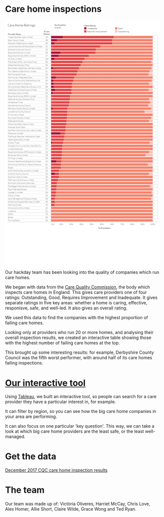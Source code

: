 # Care home inspections

![Large care home providers, by proportion of failing homes](https://github.com/ClaireWilde/hackday-2017/blob/master/socialcare/Care%20Homes.png)
Our hackday team has been looking into the quality of companies which run care homes.

We began with data from the <a href="http://www.cqc.org.uk/">Care Quality Commission</a>, the body which inspects care homes in England. This gives care providers one of four ratings: Outstanding, Good, Requires Improvement and Inadequate. It gives separate ratings in five key areas: whether a home is caring, effective, responisve, safe, and well-led. It also gives an overall rating.

We used this data to find the companies with the highest proportion of failing care homes.

Looking only at providers who run 20 or more homes, and analysing their overall inspection results, we created an interactive table showing those with the highest number of failing care homes at the top.

This brought up some interesting results: for example, Derbyshire County Council was the fifth worst performer, with around half of its care homes failing inspections.

# <a href="https://public.tableau.com/views/CCQCareHomeRatings/CCQData?:embed=y&:display_count=yes&publish=yes">Our interactive tool</a>

Using <a href="https://public.tableau.com">Tableau</a>, we built an interactive tool, so people can search for a care provider they have a particular interest in, for example.

It can filter by region, so you can see how the big care home companies in your area are performing.

It can also focus on one particular 'key question'. This way, we can take a look at which big care home providers are the least safe, or the least well-managed.

# Get the data

<a href="https://github.com/ClaireWilde/hackday-2017/blob/master/socialcare/CCQ%20Providers.xlsx">December 2017 CQC care home inspection results</a>

# The team

Our team was made up of: Victòria Oliveres, Harriet McCay, Chris Love, Alex Homer, Allie Short, Claire Wilde, Grace Wong and Ted Ryan.



